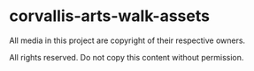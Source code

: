 # corvallis-arts-walk-assets

All media in this project are copyright of their respective owners.

All rights reserved. Do not copy this content without permission. 

